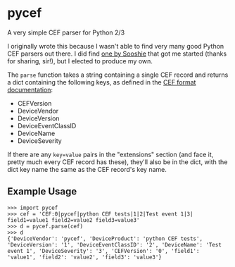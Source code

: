# pycef
A very simple CEF parser for Python 2/3

I originally wrote this because I wasn't able to find very many good Python CEF parsers out there.  I did find [one by Sooshie](https://github.com/sooshie/cef_parser) that got me started (thanks for sharing, sir!), but I elected to produce my own.  

The `parse` function takes a string containing a single CEF record and returns a dict containing the following keys, as defined in the [CEF format documentation](https://www.protect724.hpe.com/docs/DOC-1072):

* CEFVersion
* DeviceVendor
* DeviceVersion
* DeviceEventClassID
* DeviceName
* DeviceSeverity

If there are any `key=value` pairs in the "extensions" section (and face it, pretty much every CEF record has these), they'll also be in the dict, with the dict key name the same as the CEF record's key name.

## Example Usage
    >>> import pycef
    >>> cef = 'CEF:0|pycef|python CEF tests|1|2|Test event 1|3| field1=value1 field2=value2 field3=value3'
    >>> d = pycef.parse(cef)
    >>> d
    {'DeviceVendor': 'pycef', 'DeviceProduct': 'python CEF tests', 'DeviceVersion': '1', 'DeviceEventClassID': '2', 'DeviceName': 'Test event 1', 'DeviceSeverity': '3', 'CEFVersion': '0', 'field1': 'value1', 'field2': 'value2', 'field3': 'value3'}
